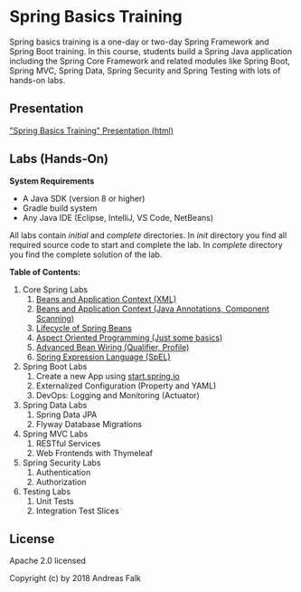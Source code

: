 # Spring Basics Training
Spring basics training is a one-day or two-day Spring Framework and Spring Boot training. In this course, students build a Spring Java application including the Spring Core Framework and related modules like Spring Boot, Spring MVC, Spring Data, Spring Security and Spring Testing with lots of hands-on labs.

## Presentation

["Spring Basics Training" Presentation (html)](https://andifalk.github.io/spring-basics-training/presentation/index.html)

## Labs (Hands-On)

__System Requirements__

* A Java SDK (version 8 or higher)
* Gradle build system
* Any Java IDE (Eclipse, IntelliJ, VS Code, NetBeans)

All labs contain _initial_ and _complete_ directories.
In _init_ directory you find all required source code to start and complete the lab. In _complete_ directory 
you find the complete solution of the lab.

__Table of Contents:__

1. Core Spring Labs
    1. [Beans and Application Context (XML)](https://github.com/andifalk/spring-basics-training/tree/master/lab-1)
    2. [Beans and Application Context (Java Annotations, Component Scanning)](https://github.com/andifalk/spring-basics-training/tree/master/lab-2) 
    3. [Lifecycle of Spring Beans](https://github.com/andifalk/spring-basics-training/tree/master/lab-3)	
    4. [Aspect Oriented Programming (Just some basics)](https://github.com/andifalk/spring-basics-training/tree/master/lab-4)
    5. [Advanced Bean Wiring (Qualifier, Profile)](https://github.com/andifalk/spring-basics-training/tree/master/lab-5)
    6. [Spring Expression Language (SpEL)](https://github.com/andifalk/spring-basics-training/tree/master/lab-6)
2. Spring Boot Labs
    1. Create a new App using [start.spring.io](https://start.spring.io)
    2. Externalized Configuration (Property and YAML)
    3. DevOps: Logging and Monitoring (Actuator)
3.  Spring Data Labs
    1. Spring Data JPA
    2. Flyway Database Migrations
4.  Spring MVC Labs
    1. RESTful Services
    2. Web Frontends with Thymeleaf
5.  Spring Security Labs
    1. Authentication
    2. Authorization
6.  Testing Labs
    1. Unit Tests
    2. Integration Test Slices

## License

Apache 2.0 licensed

Copyright (c) by 2018 Andreas Falk
